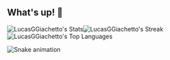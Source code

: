 ## What's up! 👋


![LucasGGiachetto's Stats](https://github-readme-stats.vercel.app/api?username=LucasGGiachetto&theme=vue-dark&show_icons=true&hide_border=false&count_private=true)![LucasGGiachetto's Streak](https://github-readme-streak-stats.herokuapp.com/?user=LucasGGiachetto&theme=vue-dark&hide_border=false)![LucasGGiachetto's Top Languages](https://github-readme-stats.vercel.app/api/top-langs/?username=LucasGGiachetto&theme=vue-dark&show_icons=true&hide_border=false&layout=compact)

<img src="https://raw.githubusercontent.com/maurodesouza/maurodesouza/output/snake.svg" alt="Snake animation" />
